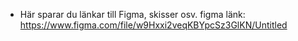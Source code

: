 * Här sparar du länkar till Figma, skisser osv.
figma länk: https://www.figma.com/file/w9Hxxi2veqKBYpcSz3GlKN/Untitled  